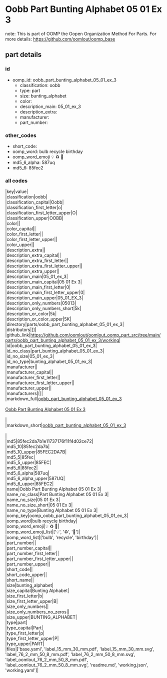 # Oobb Part Bunting Alphabet 05 01 Ex 3  

note: This is part of OOMP the Oopen Organization Method For Parts. For more details: https://github.com/oomlout/oomp_base

##  part details





### id
* oomp_id: oobb_part_bunting_alphabet_05_01_ex_3
  * classification: oobb
  * type: part
  * size: bunting_alphabet
  * color: 
  * description_main: 05_01_ex_3
  * description_extra: 
  * manufacturer: 
  * part_number: 

### other_codes
* short_code: 
* oomp_word: bulb recycle birthday
* oomp_word_emoji :bulb: :recycle: :birthday:
* md5_6_alpha: 587uq
* md5_6: 85fec2

### all codes 
|key|value|  
|classification|oobb|  
|classification_capital|Oobb|  
|classification_first_letter|o|  
|classification_first_letter_upper|O|  
|classification_upper|OOBB|  
|color||  
|color_capital||  
|color_first_letter||  
|color_first_letter_upper||  
|color_upper||  
|description_extra||  
|description_extra_capital||  
|description_extra_first_letter||  
|description_extra_first_letter_upper||  
|description_extra_upper||  
|description_main|05_01_ex_3|  
|description_main_capital|05 01 Ex 3|  
|description_main_first_letter|0|  
|description_main_first_letter_upper|0|  
|description_main_upper|05_01_EX_3|  
|description_only_numbers|05013|  
|description_only_numbers_short|5k|  
|description_or_color|5k|  
|description_or_color_upper|5K|  
|directory|parts/oobb_part_bunting_alphabet_05_01_ex_3|  
|distributors|[]|  
|github_link|https://github.com/oomlout/oomlout_oomp_part_src/tree/main/parts/oobb_part_bunting_alphabet_05_01_ex_3/working|  
|id|oobb_part_bunting_alphabet_05_01_ex_3|  
|id_no_class|part_bunting_alphabet_05_01_ex_3|  
|id_no_size|05_01_ex_3|  
|id_no_type|bunting_alphabet_05_01_ex_3|  
|manufacturer||  
|manufacturer_capital||  
|manufacturer_first_letter||  
|manufacturer_first_letter_upper||  
|manufacturer_upper||  
|manufacturers|[]|  
|markdown_full|[oobb_part_bunting_alphabet_05_01_ex_3](https://github.com/oomlout/oomlout_oomp_part_src/tree/main/parts/oobb_part_bunting_alphabet_05_01_ex_3/working)<br>[](https://github.com/oomlout/oomlout_oomp_part_src/tree/main/parts/oobb_part_bunting_alphabet_05_01_ex_3/working)<br>[Oobb Part Bunting Alphabet 05 01 Ex 3](https://github.com/oomlout/oomlout_oomp_part_src/tree/main/parts/oobb_part_bunting_alphabet_05_01_ex_3/working)<br><br>|  
|markdown_short|[oobb_part_bunting_alphabet_05_01_ex_3](https://github.com/oomlout/oomlout_oomp_part_src/tree/main/parts/oobb_part_bunting_alphabet_05_01_ex_3/working)<br><br>|  
|md5|85fec2da7b1e11737176f11f4d02ce72|  
|md5_10|85fec2da7b|  
|md5_10_upper|85FEC2DA7B|  
|md5_5|85fec|  
|md5_5_upper|85FEC|  
|md5_6|85fec2|  
|md5_6_alpha|587uq|  
|md5_6_alpha_upper|587UQ|  
|md5_6_upper|85FEC2|  
|name|Oobb Part Bunting Alphabet 05 01 Ex 3|  
|name_no_class|Part Bunting Alphabet 05 01 Ex 3|  
|name_no_size|05 01 Ex 3|  
|name_no_size_short|05 01 Ex 3|  
|name_no_type|Bunting Alphabet 05 01 Ex 3|  
|oomp_key|oomp_oobb_part_bunting_alphabet_05_01_ex_3|  
|oomp_word|bulb recycle birthday|  
|oomp_word_emoji|:bulb: :recycle: :birthday:|  
|oomp_word_emoji_list|[':bulb:', ':recycle:', ':birthday:']|  
|oomp_word_list|['bulb', 'recycle', 'birthday']|  
|part_number||  
|part_number_capital||  
|part_number_first_letter||  
|part_number_first_letter_upper||  
|part_number_upper||  
|short_code||  
|short_code_upper||  
|short_name||  
|size|bunting_alphabet|  
|size_capital|Bunting Alphabet|  
|size_first_letter|b|  
|size_first_letter_upper|B|  
|size_only_numbers||  
|size_only_numbers_no_zeros||  
|size_upper|BUNTING_ALPHABET|  
|type|part|  
|type_capital|Part|  
|type_first_letter|p|  
|type_first_letter_upper|P|  
|type_upper|PART|  
|files|['base.yaml', 'label_15_mm_30_mm.pdf', 'label_15_mm_30_mm.svg', 'label_76_2_mm_50_8_mm.pdf', 'label_76_2_mm_50_8_mm.svg', 'label_oomlout_76_2_mm_50_8_mm.pdf', 'label_oomlout_76_2_mm_50_8_mm.svg', 'readme.md', 'working.json', 'working.yaml']|  
